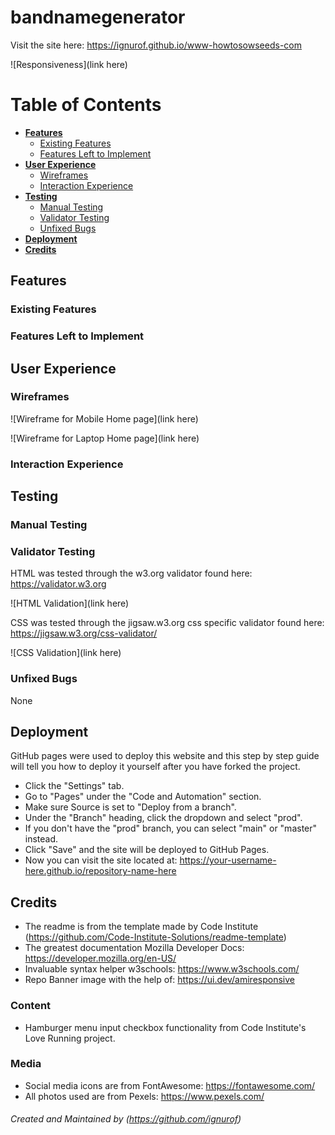 # bandnamegenerator

Visit the site here: https://ignurof.github.io/www-howtosowseeds-com

![Responsiveness](link here)

# Table of Contents

- [**Features**](#features)
    + [Existing Features](#existing-features)
    + [Features Left to Implement](#features-left-to-implement)
- [**User Experience**](#user-experience)
    + [Wireframes](#wireframes)
    + [Interaction Experience](#interaction-experience)
- [**Testing**](#testing)
    + [Manual Testing](#manual-testing)
    + [Validator Testing](#validator-testing)
    + [Unfixed Bugs](#unfixed-bugs)
- [**Deployment**](#deployment)
- [**Credits**](#credits)

## Features 

### Existing Features

### Features Left to Implement

## User Experience

### Wireframes

![Wireframe for Mobile Home page](link here)

![Wireframe for Laptop Home page](link here)

### Interaction Experience

## Testing 

### Manual Testing

### Validator Testing 

HTML was tested through the w3.org validator found here: https://validator.w3.org

![HTML Validation](link here)

CSS was tested through the jigsaw.w3.org css specific validator found here: https://jigsaw.w3.org/css-validator/

![CSS Validation](link here)

### Unfixed Bugs

None

## Deployment

GitHub pages were used to deploy this website and this step by step guide will tell you how to deploy it yourself after you have forked the project.

- Click the "Settings" tab. 
- Go to "Pages" under the "Code and Automation" section. 
- Make sure Source is set to "Deploy from a branch".
- Under the "Branch" heading, click the dropdown and select "prod".
- If you don't have the "prod" branch, you can select "main" or "master" instead.
- Click "Save" and the site will be deployed to GitHub Pages.
- Now you can visit the site located at: https://your-username-here.github.io/repository-name-here

## Credits 

- The readme is from the template made by Code Institute (https://github.com/Code-Institute-Solutions/readme-template)
- The greatest documentation Mozilla Developer Docs: https://developer.mozilla.org/en-US/
- Invaluable syntax helper w3schools: https://www.w3schools.com/
- Repo Banner image with the help of: https://ui.dev/amiresponsive

### Content 

- Hamburger menu input checkbox functionality from Code Institute's Love Running project.

### Media

- Social media icons are from FontAwesome: https://fontawesome.com/
- All photos used are from Pexels: https://www.pexels.com/

###### Created and Maintained by (https://github.com/ignurof)
